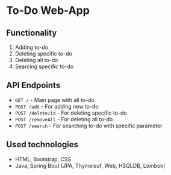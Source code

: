 # To-Do Web-App

## Functionality
1. Adding to-do
2. Deleting specific to-do
3. Deleting all to-do
4. Searcing specific to-do

## API Endpoints
- `GET /` - Main page with all to-do
- `POST /add` - For adding new to-do
- `POST /delete/id` - For deleting specific to-do
- `POST /removeAll` - For deleting all to-do
- `POST /search` - For searching to-do with specific parameter

## Used technologies
- HTML, Bootstrap, CSS
- Java, Spring Boot (JPA, Thymeleaf, Web, HSQLDB, Lombok)
